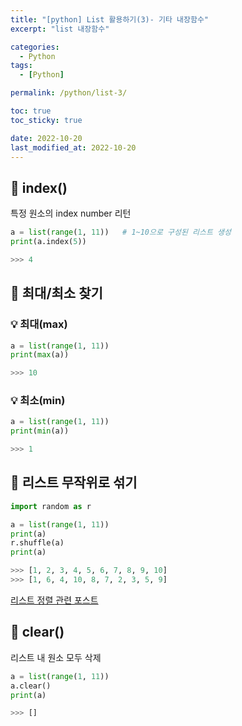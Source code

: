 ```yaml
---
title: "[python] List 활용하기(3)- 기타 내장함수"
excerpt: "list 내장함수"

categories:
  - Python
tags:
  - [Python]

permalink: /python/list-3/

toc: true
toc_sticky: true

date: 2022-10-20
last_modified_at: 2022-10-20
---
```



## 🚀 index()
특정 원소의 index number 리턴  

```python
a = list(range(1, 11))   # 1~10으로 구성된 리스트 생성
print(a.index(5))

>>> 4
```

## 🚀 최대/최소 찾기
### 💡 최대(max)

```python
a = list(range(1, 11))
print(max(a))

>>> 10
```

### 💡 최소(min)

```python
a = list(range(1, 11))
print(min(a))

>>> 1
```

## 🚀 리스트 무작위로 섞기

```python
import random as r

a = list(range(1, 11))
print(a)
r.shuffle(a)
print(a)

>>> [1, 2, 3, 4, 5, 6, 7, 8, 9, 10]
>>> [1, 6, 4, 10, 8, 7, 2, 3, 5, 9]
```
[리스트 정렬 관련 포스트](/_posts/2022-10-10-list-2.md)

## 🚀 clear()
리스트 내 원소 모두 삭제

```python
a = list(range(1, 11))
a.clear()
print(a)

>>> []
```
